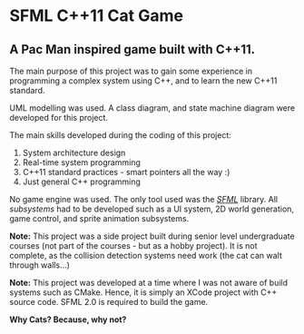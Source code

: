 # SFML C++11 Cat Game

## A Pac Man inspired game built with C++11.

The main purpose of this project was to gain some experience in programming a complex system using C++, and to learn the new C++11 standard.

UML modelling was used. A class diagram, and state machine diagram were developed for this project.

The main skills developed during the coding of this project:

1. System architecture design
2. Real-time system programming
3. C++11 standard practices - smart pointers all the way :)
4. Just general C++ programming

No game engine was used. The only tool used was the [*SFML*](https://www.sfml-dev.org) library. All *subsystems* had to be developed such as a UI system, 2D world generation, game control, and sprite animation subsystems.

**Note:** This project was a side project built during senior level undergraduate courses (not part of the courses - but as a hobby project). It is not complete, as the collision detection systems need work (the cat can walt through walls...)

**Note:** This project was developed at a time where I was not aware of build systems such as CMake. Hence, it is simply an XCode project with C++ source code. SFML 2.0 is required to build the game.

**Why Cats? Because, why not?**
